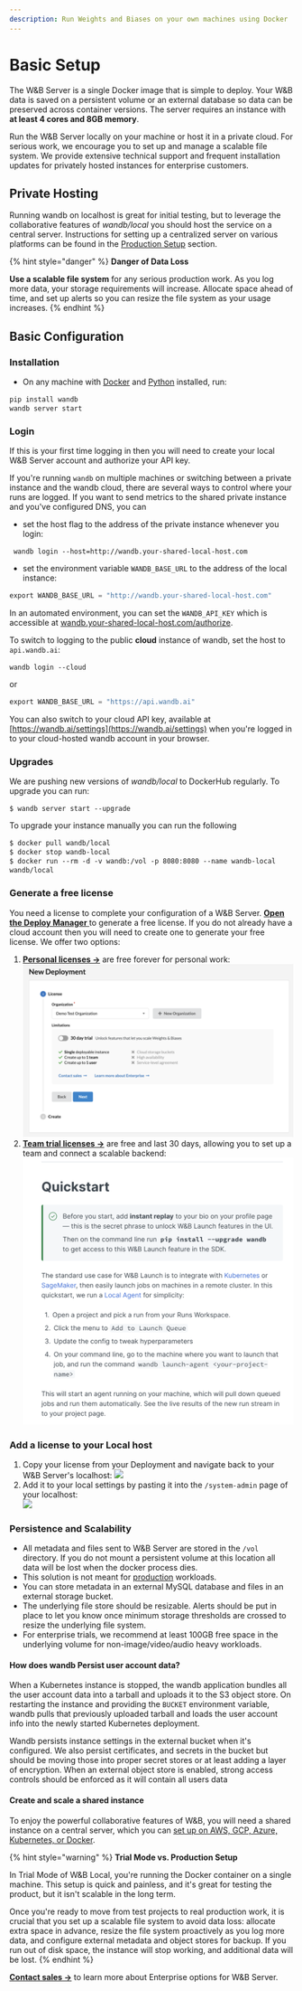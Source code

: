 ```yaml
---
description: Run Weights and Biases on your own machines using Docker
---
```


# Basic Setup

The W\&B Server is a single Docker image that is simple to deploy. Your W\&B data is saved on a persistent volume or an external database so data can be preserved across container versions. The server requires an instance with **at least 4 cores and 8GB memory**.

Run the W\&B Server locally on your machine or host it in a private cloud. For serious work, we encourage you to set up and manage a scalable file system. We provide extensive technical support and frequent installation updates for privately hosted instances for enterprise customers.

## Private Hosting

Running wandb on localhost is great for initial testing, but to leverage the collaborative features of _wandb/local_ you should host the service on a central server. Instructions for setting up a centralized server on various platforms can be found in the [Production Setup](setup/) section.

{% hint style="danger" %}
**Danger of Data Loss**

**Use a scalable file system** for any serious production work. As you log more data, your storage requirements will increase. Allocate space ahead of time, and set up alerts so you can resize the file system as your usage increases.
{% endhint %}

## Basic Configuration

### Installation

* On any machine with [Docker](https://www.docker.com) and [Python](https://www.python.org) installed, run:

```
pip install wandb
wandb server start 
```

### Login

If this is your first time logging in then you will need to create your local W\&B Server account and authorize your API key.&#x20;

If you're running `wandb` on multiple machines or switching between a private instance and the wandb cloud, there are several ways to control where your runs are logged. If you want to send metrics to the shared private instance and you've configured DNS, you can

* set the host flag to the address of the private instance whenever you login:

```
 wandb login --host=http://wandb.your-shared-local-host.com
```

* set the environment variable `WANDB_BASE_URL` to the address of the local instance:

```python
export WANDB_BASE_URL = "http://wandb.your-shared-local-host.com"
```

In an automated environment, you can set the `WANDB_API_KEY` which is accessible at [wandb.your-shared-local-host.com/authorize](http://wandb.your-shared-local-host.com/authorize).

To switch to logging to the public **cloud** instance of wandb, set the host to `api.wandb.ai`:

```
wandb login --cloud
```

or

```python
export WANDB_BASE_URL = "https://api.wandb.ai"
```

You can also switch to your cloud API key, available at [https://wandb.ai/settings](https://wandb.ai/settings) when you're logged in to your cloud-hosted wandb account in your browser.

### Upgrades

We are pushing new versions of _wandb/local_ to DockerHub regularly. To upgrade you can run:

```shell
$ wandb server start --upgrade
```

To upgrade your instance manually you can run the following

```shell
$ docker pull wandb/local
$ docker stop wandb-local
$ docker run --rm -d -v wandb:/vol -p 8080:8080 --name wandb-local wandb/local
```

### Generate a free license

You need a license to complete your configuration of a W\&B Server. [**Open the Deploy Manager** ](https://deploy.wandb.ai/deploy)to generate a free license. If you do not already have a cloud account then you will need to create one to generate your free license. We offer two options:

1. [**Personal licenses ->**](https://deploy.wandb.ai/deploy) are free forever for personal work:                                                                          ![](<../../.gitbook/assets/image (174).png>)
2. [**Team trial licenses ->**](https://deploy.wandb.ai/deploy) are free and last 30 days, allowing you to set up a team and connect a scalable backend:                                                                                                                                                      ![](<../../.gitbook/assets/image (175).png>)

### Add a license to your Local host

1. Copy your license from your Deployment and navigate back to your W\&B Server's localhost:  ![](<../../.gitbook/assets/image (178) (1).png>)
2. Add it to your local settings by pasting it into the `/system-admin` page of your localhost: \
   ![](../../.gitbook/assets/License.gif)

### Persistence and Scalability

* All metadata and files sent to W\&B Server are stored in the `/vol` directory. If you do not mount a persistent volume at this location all data will be lost when the docker process dies.
* This solution is not meant for [production](setup/) workloads.
* You can store metadata in an external MySQL database and files in an external storage bucket.
* The underlying file store should be resizable. Alerts should be put in place to let you know once minimum storage thresholds are crossed to resize the underlying file system.
* For enterprise trials, we recommend at least 100GB free space in the underlying volume for non-image/video/audio heavy workloads.

#### How does wandb Persist user account data?

When a Kubernetes instance is stopped, the wandb application bundles all the user account data into a tarball and uploads it to the S3 object store. On restarting the instance and providing the `BUCKET` environment variable, wandb pulls that previously uploaded tarball and loads the user account info into the newly started Kubernetes deployment.

Wandb persists instance settings in the external bucket when it's configured. We also persist certificates, and secrets in the bucket but should be moving those into proper secret stores or at least adding a layer of encryption. When an external object store is enabled, strong access controls should be enforced as it will contain all users data

#### Create and scale a shared instance

To enjoy the powerful collaborative features of W\&B, you will need a shared instance on a central server, which you can [set up on AWS, GCP, Azure, Kubernetes, or Docker](https://docs.wandb.ai/self-hosted/setup).

{% hint style="warning" %}
**Trial Mode vs. Production Setup**

In Trial Mode of W\&B Local, you're running the Docker container on a single machine. This setup is quick and painless, and it's great for testing the product, but it isn't scalable in the long term.

Once you're ready to move from test projects to real production work, it is crucial that you set up a scalable file system to avoid data loss: allocate extra space in advance, resize the file system proactively as you log more data, and configure external metadata and object stores for backup. If you run out of disk space, the instance will stop working, and additional data will be lost.
{% endhint %}

[**Contact sales -**](https://wandb.ai/site/local-contact)**>** to learn more about Enterprise options for W\&B Server.

